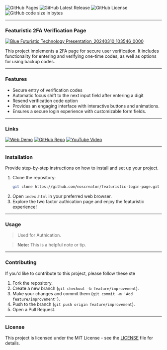 ![GitHub Pages](https://img.shields.io/github/deployments/noscreator/featurastic-2fa-page/github-pages.svg?style=flat-square&color=cyan)
![GitHub Latest Release](https://img.shields.io/github/v/release/noscreator/featurastic-2fa-page.svg?style=flat-square&color=cyan)
![GitHub License](https://img.shields.io/github/license/noscreator/featurastic-2fa-page.svg?style=flat-square&color=cyan)
![GitHub code size in bytes](https://img.shields.io/github/languages/code-size/noscreator/featurastic-2fa-page.svg?style=flat-square&color=cyan)

---

### Featuristic 2FA Verification Page
[![Blue Futuristic Technology Presentation_20240310_103546_0000](https://github.com/noscreator/featurastic-2fa-page/assets/152608930/ad253880-d257-433f-b41f-0e73cef0ec0b)
](https://youtu.be/rMnDe0iEGRs?si=8w729cX0Lj9Ln0If)

This project implements a 2FA page for secure user verification. It includes functionality for entering and verifying one-time codes, as well as options for using backup codes.

---

### Features
- Secure entry of verification codes 
- Automatic focus shift to the next input field after entering a digit
- Resend verification code option
- Provides an engaging interface with interactive buttons and animations.
- Ensures a secure login experience with customizable form fields.

---

### Links
[![Web Demo](https://img.shields.io/badge/Web-Demo-blue?style=for-the-badge&logo=google-chrome)](https://noscreator.github.io/featurastic-2fa-page)
[![GitHub Repo](https://img.shields.io/badge/GitHub-Repo-green?style=for-the-badge&logo=github)](https://github.com/noscreator/featurastic-2fa-page)
[![YouTube Video](https://img.shields.io/badge/YouTube-Video-red?style=for-the-badge&logo=youtube)](https://youtu.be/rMnDe0iEGRs?si=B2viVesOhHYusbBG)

---

### Installation
Provide step-by-step instructions on how to install and set up your project.

1. Clone the repository:
   ```bash
   git clone https://github.com/noscreator/featuristic-login-page.git
   ```
2. Open `index.html` in your preferred web browser.
3. Explore the two factor authication page and enjoy the featuristic experience!

---

### Usage
> Used for Authication.


> **Note:** This is a helpful note or tip.

---

### Contributing
If you'd like to contribute to this project, please follow these ste

1. Fork the repository.
2. Create a new branch (`git checkout -b feature/improvement`).
3. Make your changes and commit them (`git commit -m 'Add feature/improvement'`).
4. Push to the branch (`git push origin feature/improvement`).
5. Open a Pull Request.

---

### License
This project is licensed under the MIT License - see the [LICENSE](LICENSE) file for details.

